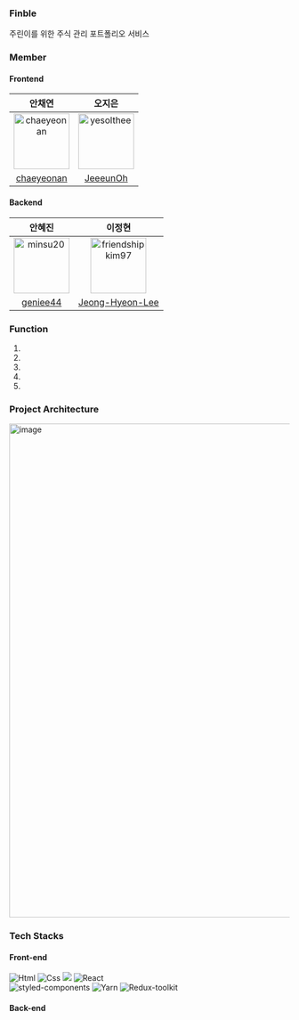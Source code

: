 ### Finble
주린이를 위한 주식 관리 포트폴리오 서비스

### Member</p>

#### Frontend

|안채연|오지은|
|:-:|:---:|
|<img src="https://avatars.githubusercontent.com/u/90609254?v=4" alt="chaeyeonan" width="100" height="100">|<img src="https://avatars.githubusercontent.com/u/100078144?v=4" alt="yesolthee" width="100" height="100">
|[chaeyeonan](https://github.com/chaeyeonan)|[JeeeunOh](https://github.com/JeeeunOh)|

#### Backend

|안혜진|이정현|
|:-:|:--:|
|<img src="https://avatars.githubusercontent.com/u/86006389?v=4" alt="minsu20" width="100" height="100">|<img src="https://avatars.githubusercontent.com/u/61726631?v=4" alt="friendshipkim97" width="100" height="100">|
[geniee44](https://github.com/geniee44)|[Jeong-Hyeon-Lee](https://github.com/Jeong-Hyeon-Lee)|

### Function </p>
1. 
2.
3. 
4.
5. 

### Project Architecture </p>
<img width="887" alt="image" src="https://user-images.githubusercontent.com/65931227/218295274-81b71e8c-95fe-40cf-b4b1-3240e50d2f33.png">

### Tech Stacks </p>

#### Front-end </p>
<div>
    <img alt="Html" src ="https://img.shields.io/badge/HTML5-E34F26.svg?&style=round-square&logo=HTML5&logoColor=white"/>
    <img alt="Css" src ="https://img.shields.io/badge/CSS3-1572B6.svg?&style=round-square&logo=CSS3&logoColor=white"/>
    <img src="https://img.shields.io/badge/TypeScript-3776AB?style=round-square&logo=TypeScript&logoColor=white">
    <img alt="React" src ="https://img.shields.io/badge/React-87CEFA.svg?&style=round-square&logo=REACT&logoColor=white"/>
  </div>

<div>
    <img alt="styled-components" src ="https://img.shields.io/badge/styled-components-DB7093.svg?&style=round-square&logo=styled-components&logoColor=white"/>
    <img alt="Yarn" src ="https://img.shields.io/badge/Yarn-2C8EBB.svg?&style=round-square&logo=Yarn&logoColor=white"/>
    <img alt="Redux-toolkit" src ="https://img.shields.io/badge/Redux toolkit-764ABC.svg?&style=round-square&logo=Redux&logoColor=white"/>
  </div>


#### Back-end </p>
